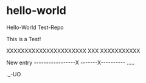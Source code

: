 # hello-world
Hello-World Test-Repo

This is a Test!

XXXXXXXXXXXXXXXXXXXXXX
XXX
XXXXXXXXXXX

New entry
-----------------X
-------X----------
.....

._-UO
